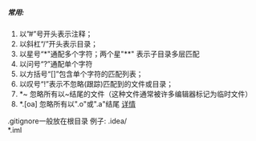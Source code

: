 ##### 常用:
1. 以”#”号开头表示注释； 
2. 以斜杠“/”开头表示目录； 
3. 以星号“*"通配多个字符；两个星"**" 表示子目录多层匹配
4. 以问号“?”通配单个字符 
5. 以方括号“[]”包含单个字符的匹配列表； 
6. 以叹号“!”表示不忽略(跟踪)匹配到的文件或目录；
7. *~ 忽略所有以~结尾的文件（这种文件通常被许多编辑器标记为临时文件）
8. *.[oa] 忽略所有以".o"或".a"结尾
[详情](https://blog.csdn.net/w8y56f/article/details/103263924)


.gitignore一般放在根目录
例子:
.idea/  
*.iml